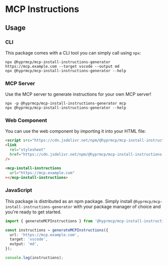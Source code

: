 # MCP Instructions

## Usage

### CLI

This package comes with a CLI tool you can simply call using `npx`:

```shell
npx @hyprmcp/mcp-install-instructions-generator https://mcp.example.com --target vscode --output md
npx @hyprmcp/mcp-install-instructions-generator --help
```

### MCP Server

Use the MCP server to generate instructions for your own MCP server!

```shell
npx -p @hyprmcp/mcp-install-instructions-generator mcp
npx @hyprmcp/mcp-install-instructions-generator --help
```

### Web Component

You can use the web component by importing it into your HTML file:

<!-- x-release-please-start-version -->

```html
<script src="https://cdn.jsdelivr.net/npm/@hyprmcp/mcp-install-instructions-generator@0.1.0/dist/component/index.js"></script>
<link
  rel="stylesheet"
  href="https://cdn.jsdelivr.net/npm/@hyprmcp/mcp-install-instructions-generator@0.1.0/dist/component/index.css"
/>

<mcp-install-instructions
  url="https://mcp.example.com"
></mcp-install-instructions>
```

<!-- x-release-please-end -->

### JavaScript

This package is distributed as an npm package.
Simply install `@hyprmcp/mcp-install-instructions-generator` with your package manager of choice and you're ready to get started.

```ts
import { generateMCPInstructions } from '@hyprmcp/mcp-install-instructions';

const instructions = generateMCPInstructions({
  url: 'https://mcp.example.com',
  target: 'vscode',
  output: 'md',
});

console.log(instructions);
```
